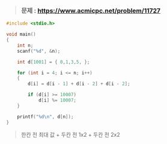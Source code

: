 >### 문제 : https://www.acmicpc.net/problem/11727
````c
#include <stdio.h>

void main()
{
	int n;
	scanf("%d", &n);

	int d[1001] = { 0,1,3,5, };

	for (int i = 4; i <= n; i++)
	{
		d[i] = d[i - 1] + d[i - 2] + d[i - 2];

		if (d[i] >= 10007)
			d[i] %= 10007;
	}

	printf("%d\n", d[n]);
}
````
>한칸 전 최대 값 + 두칸 전 1x2 + 두칸 전 2x2